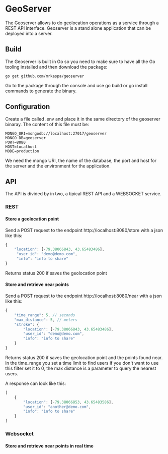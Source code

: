 # GeoServer

The Geoserver allows to do geolocation operations as a service through a REST API interface. Geoserver is a stand alone application that can be deployed into a server.

## Build

The Geoserver is built in Go so you need to make sure to have all the Go tooling installed and then download the package:

```
go get github.com/mrkaspa/geoserver
```

Go to the package through the console and use go build or go install commands to generate the binary.

## Configuration

Create a file called .env and place it in the same directory of the geoserver binaray. The content of this file must be:

```
MONGO_URI=mongodb://localhost:27017/geoserver
MONGO_DB=geoserver
PORT=8080
HOST=localhost
MODE=production
```

We need the mongo URI, the name of the database, the port and host for the server and the environment for the application.

## API

The API is divided by in two, a tipical REST API and a WEBSOCKET service.

### REST

#### Store a geolocation point

Send a POST request to the endpoint http://localhost:8080/store with a json like this:

```js
{
    "location": [-79.38066843, 43.65483486],
     "user_id": "demo@demo.com",
     "info": "info to share" 
}
```

Returns status 200 if saves the geolocation point

#### Store and retrieve near points

Send a POST request to the endpoint http://localhost:8080/near with a json like this:

```js
{
    "time_range": 5, // seconds
    "max_distance": 5, // meters
    "stroke": {
        "location": [-79.38066843, 43.65483486],
        "user_id": "demo@demo.com",
        "info": "info to share"
    } 
}
```

Returns status 200 if saves the geolocation point and the points found near. In the time_range you set a time limit to find users if you don't want to use this filter set it to 0, the max distance is a parameter to query the nearest users.

A response can look like this:

```js
[
    {
        "location": [-79.38066853, 43.65483586],
        "user_id": "another@demo.com",
        "info": "info to share"
    }
]
```

### Websocket

#### Store and retrieve near points in real time

